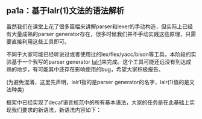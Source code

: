 ## pa1a：基于lalr(1)文法的语法解析

虽然我们在课堂上花了很多篇幅来讲解parser和lexer的手动构造，但实际上已经有大量成熟的parser generator存在，很多时候我们并不手动实践这些原理，只需要直接利用这些工具即可。

不同于大家可能已经听说过或者使用过的lex/flex/yacc/bison等工具，本阶段的实验基于一个我写的parser generator [lalr1](https://github.com/MashPlant/lalr1)来完成。这个工具可能还远没有到达成熟的地步，有可能其中还存在影响使用的bug，希望大家积极报告。

(为避免混淆，这里先声明，lalr1指的是parser generator的名字，lalr(1)值的是文法种类)

框架中已经实现了decaf语言规范中的所有基本语法，大家的任务是在此基础上实现我们要求的新语法，新语法内容如下：
